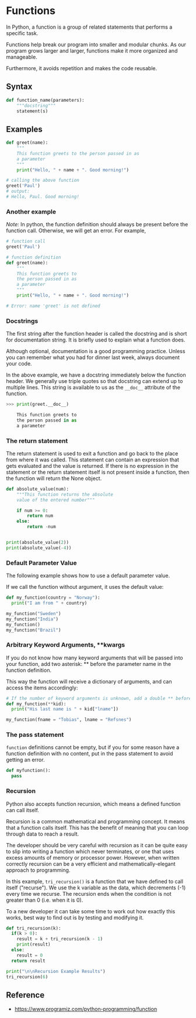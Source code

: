 # Functions
In Python, a function is a group of related statements that performs a specific task.

Functions help break our program into smaller and modular chunks. As our program grows larger and larger, functions make it more organized and manageable.

Furthermore, it avoids repetition and makes the code reusable.

## Syntax

```python
def function_name(parameters):
	"""docstring"""
	statement(s)
```

## Examples

```python
def greet(name):
    """
    This function greets to the person passed in as
    a parameter
    """
    print("Hello, " + name + ". Good morning!")

# calling the above function
greet('Paul')
# output:
# Hello, Paul. Good morning!
```

### Another example

*Note:* In python, the function definition should always be present before the function call. Otherwise, we will get an error. For example,

```python
# function call
greet('Paul')

# function definition
def greet(name):
    """
    This function greets to
    the person passed in as
    a parameter
    """
    print("Hello, " + name + ". Good morning!")

# Error: name 'greet' is not defined
```

### Docstrings

The first string after the function header is called the docstring and is short for documentation string. It is briefly used to explain what a function does.

Although optional, documentation is a good programming practice. Unless you can remember what you had for dinner last week, always document your code.

In the above example, we have a docstring immediately below the function header. We generally use triple quotes so that docstring can extend up to multiple lines. This string is available to us as the `__doc__` attribute of the function.

```python
>>> print(greet.__doc__)

    This function greets to
    the person passed in as
    a parameter
```

### The return statement

The return statement is used to exit a function and go back to the place from where it was called. This statement can contain an expression that gets evaluated and the value is returned. If there is no expression in the statement or the return statement itself is not present inside a function, then the function will return the None object.

```python
def absolute_value(num):
    """This function returns the absolute
    value of the entered number"""

    if num >= 0:
        return num
    else:
        return -num


print(absolute_value(2))
print(absolute_value(-4))
```

### Default Parameter Value
The following example shows how to use a default parameter value.

If we call the function without argument, it uses the default value:

```python
def my_function(country = "Norway"):
  print("I am from " + country)

my_function("Sweden")
my_function("India")
my_function()
my_function("Brazil")
```

### Arbitrary Keyword Arguments, **kwargs
If you do not know how many keyword arguments that will be passed into your function, add two asterisk: ** before the parameter name in the function definition.

This way the function will receive a dictionary of arguments, and can access the items accordingly:

```python
# If the number of keyword arguments is unknown, add a double ** before the parameter name:
def my_function(**kid):
  print("His last name is " + kid["lname"])

my_function(fname = "Tobias", lname = "Refsnes")
```

### The pass statement

`function` definitions cannot be empty, but if you for some reason have a function definition with no content, put in the pass statement to avoid getting an error.

```python
def myfunction():
  pass
```


### Recursion
Python also accepts function recursion, which means a defined function can call itself.

Recursion is a common mathematical and programming concept. It means that a function calls itself. This has the benefit of meaning that you can loop through data to reach a result.

The developer should be very careful with recursion as it can be quite easy to slip into writing a function which never terminates, or one that uses excess amounts of memory or processor power. However, when written correctly recursion can be a very efficient and mathematically-elegant approach to programming.

In this example, `tri_recursion()` is a function that we have defined to call itself ("recurse"). We use the k variable as the data, which decrements (-1) every time we recurse. The recursion ends when the condition is not greater than 0 (i.e. when it is 0).

To a new developer it can take some time to work out how exactly this works, best way to find out is by testing and modifying it.

```python
def tri_recursion(k):
  if(k > 0):
    result = k + tri_recursion(k - 1)
    print(result)
  else:
    result = 0
  return result

print("\n\nRecursion Example Results")
tri_recursion(6)
```


## Reference
- https://www.programiz.com/python-programming/function